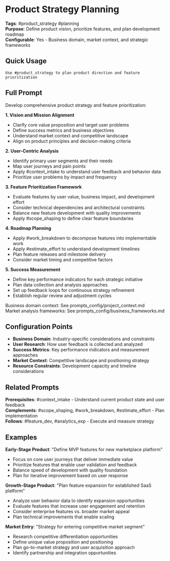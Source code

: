 # Product Strategy Planning

**Tags**: #product_strategy #planning  
**Purpose**: Define product vision, prioritize features, and plan development roadmap  
**Configurable**: Yes - Business domain, market context, and strategic frameworks

## Quick Usage

```
Use #product_strategy to plan product direction and feature prioritization
```

## Full Prompt

Develop comprehensive product strategy and feature prioritization:

**1. Vision and Mission Alignment**
- Clarify core value proposition and target user problems
- Define success metrics and business objectives
- Understand market context and competitive landscape  
- Align on product principles and decision-making criteria

**2. User-Centric Analysis**
- Identify primary user segments and their needs
- Map user journeys and pain points
- Apply #context_intake to understand user feedback and behavior data
- Prioritize user problems by impact and frequency

**3. Feature Prioritization Framework**
- Evaluate features by user value, business impact, and development effort
- Consider technical dependencies and architectural constraints
- Balance new feature development with quality improvements  
- Apply #scope_shaping to define clear feature boundaries

**4. Roadmap Planning**
- Apply #work_breakdown to decompose features into implementable work
- Apply #estimate_effort to understand development timelines
- Plan feature releases and milestone delivery
- Consider market timing and competitive factors

**5. Success Measurement**
- Define key performance indicators for each strategic initiative  
- Plan data collection and analysis approaches
- Set up feedback loops for continuous strategy refinement
- Establish regular review and adjustment cycles

Business domain context: See prompts_config/project_context.md  
Market analysis frameworks: See prompts_config/business_frameworks.md

## Configuration Points

- **Business Domain**: Industry-specific considerations and constraints
- **User Research**: How user feedback is collected and analyzed
- **Success Metrics**: Key performance indicators and measurement approaches  
- **Market Context**: Competitive landscape and positioning strategy
- **Resource Constraints**: Development capacity and timeline considerations

## Related Prompts

**Prerequisites**: #context_intake - Understand current product state and user feedback  
**Complements**: #scope_shaping, #work_breakdown, #estimate_effort - Plan implementation  
**Follows**: #feature_dev, #analytics_exp - Execute and measure strategy

## Examples

**Early-Stage Product**: "Define MVP features for new marketplace platform"
- Focus on core user journeys that deliver immediate value
- Prioritize features that enable user validation and feedback
- Balance speed of development with quality foundation
- Plan for iterative improvement based on user response

**Growth-Stage Product**: "Plan feature expansion for established SaaS platform"
- Analyze user behavior data to identify expansion opportunities  
- Evaluate features that increase user engagement and retention
- Consider enterprise features vs. broader market appeal
- Plan technical improvements that enable scaling

**Market Entry**: "Strategy for entering competitive market segment"
- Research competitive differentiation opportunities
- Define unique value proposition and positioning  
- Plan go-to-market strategy and user acquisition approach
- Identify partnership and integration opportunities
